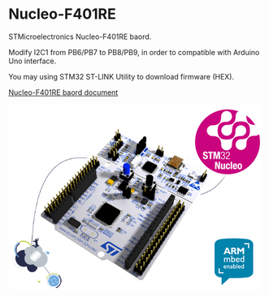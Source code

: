 # Nucleo-F401RE

STMicroelectronics Nucleo-F401RE baord.

Modify I2C1 from PB6/PB7 to PB8/PB9, in order to compatible with Arduino Uno interface.

You may using STM32 ST-LINK Utility to download firmware (HEX).

[Nucleo-F401RE baord document](http://www.st.com/content/st_com/en/products/evaluation-tools/product-evaluation-tools/mcu-eval-tools/stm32-mcu-eval-tools/stm32-mcu-nucleo/nucleo-f401re.html)

![Nucleo-F401RE](en.nucleo-F4.jpg)

